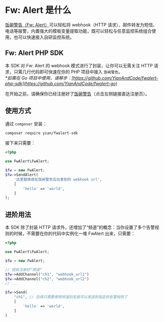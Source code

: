 # Fw: Alert 是什么

[饭碗警告（Fw: Alert）](https://fwalert.com/115)可以轻松将 webhook（HTTP 请求）、邮件转发为短信、电话等报警，内置强大的模板变量提取功能，既可以轻松与任意监控系统组合使用，也可以快速接入自研监控系统。

## Fw: Alert PHP SDK

本 SDK 对 Fw: Alert 的 webhook 模式进行了封装，让你可以无需关注 HTTP 请求，只需几行代码即可快速在你的 PHP 项目中接入 `饭碗警告`。  
*\*如需在 Go 项目中使用，请移步：[https://github.com/YianAndCode/fwalert-php-sdk](https://github.com/YianAndCode/fwalert-go)*

在开始之前，请确保你已经注册好了[饭碗警告](https://fwalert.com/115)（点击左侧链接直达注册页）。

## 使用方式

通过 `composer` 安装：

```bash
composer require yian/fwalert-sdk
```

接下来只需要：

```php
<?php

use FwAlert\FwAlert;

$fw = new FwAlert;
$fw->SendAlert(
    '这里替换成在饭碗警告后台拿到的 webhook url',
    [
        'hello' => 'world',
    ]
);
```

## 进阶用法

本 SDK 除了封装 HTTP 请求外，还增加了“频道”的概念：当你设置了多个告警规则的时候，不需要在你的代码中实例化一堆 FwAlert 出来，只需要：

```php
<?php

use FwAlert\FwAlert;

$fw = new FwAlert;

// 提前注册好“频道”
$fw->AddChannel("ch1", "webhook_url1")
$fw->AddChannel("ch2", "webhook_url2")
// ...

$fw->Send(
    "ch1", // 后续只需要使用频道别名就可以发送到指定的告警规则了
    [
        'hello' => 'world',
    ]
)
```
